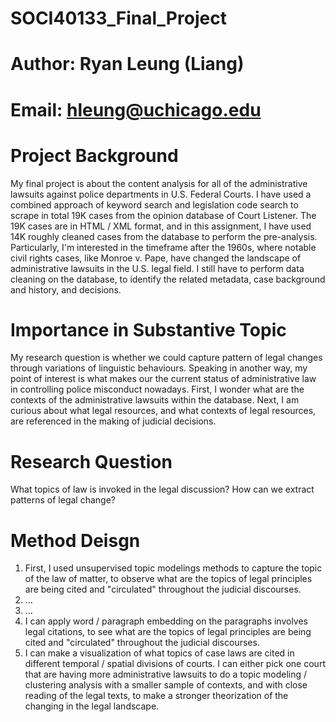 # SOCI40133_Final_Project
# Author: Ryan Leung (Liang)    
# Email: hleung@uchicago.edu

# Project Background
My final project is about the content analysis for all of the administrative lawsuits against police departments in U.S. Federal Courts. I have used a combined approach of keyword search and legislation code search to scrape in total 19K cases from the opinion database of Court Listener. The 19K cases are in HTML / XML format, and in this assignment, I have used 14K roughly cleaned cases from the database to perform the pre-analysis. Particularly, I'm interested in the timeframe after the 1960s, where notable civil rights cases, like Monroe v. Pape, have changed the landscape of administrative lawsuits in the U.S. legal field. I still have to perform data cleaning on the database, to identify the related metadata, case background and history, and decisions. 

# Importance in Substantive Topic
My research question is whether we could capture pattern of legal changes through variations of linguistic behaviours. Speaking in another way, my point of interest is what makes our the current status of administrative law in controlling police misconduct nowadays. First, I wonder what are the contexts of the administrative lawsuits within the database. Next, I am curious about what legal resources, and what contexts of legal resources, are referenced in the making of judicial decisions. 

# Research Question
What topics of law is invoked in the legal discussion? How can we extract patterns of legal change?

# Method Deisgn
1. First, I used unsupervised topic modelings methods to capture the topic of the law of matter, to observe what are the topics of legal principles are being cited and "circulated" throughout the judicial discourses.
2. ...
3. ...
4. I can apply word / paragraph embedding on the paragraphs involves legal citations, to see what are the topics of legal principles are being cited and "circulated" throughout the judicial discourses.
5. I can make a visualization of what topics of case laws are cited in different temporal / spatial divisions of courts. I can either pick one court that are having more administrative lawsuits to do a topic modeling / clustering analysis with a smaller sample of contexts, and with close reading of the legal texts, to make a stronger theorization of the changing in the legal landscape.
